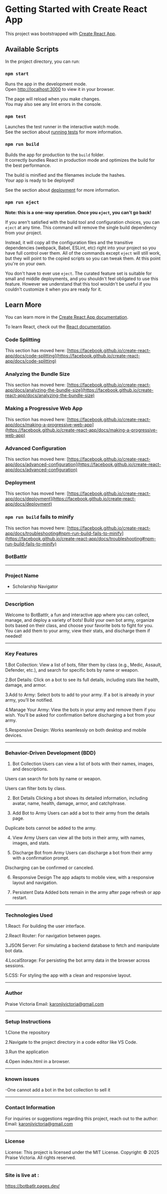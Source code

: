 # Getting Started with Create React App

This project was bootstrapped with [Create React App](https://github.com/facebook/create-react-app).

## Available Scripts

In the project directory, you can run:

### `npm start`

Runs the app in the development mode.\
Open [http://localhost:3000](http://localhost:3000) to view it in your browser.

The page will reload when you make changes.\
You may also see any lint errors in the console.

### `npm test`

Launches the test runner in the interactive watch mode.\
See the section about [running tests](https://facebook.github.io/create-react-app/docs/running-tests) for more information.

### `npm run build`

Builds the app for production to the `build` folder.\
It correctly bundles React in production mode and optimizes the build for the best performance.

The build is minified and the filenames include the hashes.\
Your app is ready to be deployed!

See the section about [deployment](https://facebook.github.io/create-react-app/docs/deployment) for more information.

### `npm run eject`

**Note: this is a one-way operation. Once you `eject`, you can't go back!**

If you aren't satisfied with the build tool and configuration choices, you can `eject` at any time. This command will remove the single build dependency from your project.

Instead, it will copy all the configuration files and the transitive dependencies (webpack, Babel, ESLint, etc) right into your project so you have full control over them. All of the commands except `eject` will still work, but they will point to the copied scripts so you can tweak them. At this point you're on your own.

You don't have to ever use `eject`. The curated feature set is suitable for small and middle deployments, and you shouldn't feel obligated to use this feature. However we understand that this tool wouldn't be useful if you couldn't customize it when you are ready for it.

## Learn More

You can learn more in the [Create React App documentation](https://facebook.github.io/create-react-app/docs/getting-started).

To learn React, check out the [React documentation](https://reactjs.org/).

### Code Splitting

This section has moved here: [https://facebook.github.io/create-react-app/docs/code-splitting](https://facebook.github.io/create-react-app/docs/code-splitting)

### Analyzing the Bundle Size

This section has moved here: [https://facebook.github.io/create-react-app/docs/analyzing-the-bundle-size](https://facebook.github.io/create-react-app/docs/analyzing-the-bundle-size)

### Making a Progressive Web App

This section has moved here: [https://facebook.github.io/create-react-app/docs/making-a-progressive-web-app](https://facebook.github.io/create-react-app/docs/making-a-progressive-web-app)

### Advanced Configuration

This section has moved here: [https://facebook.github.io/create-react-app/docs/advanced-configuration](https://facebook.github.io/create-react-app/docs/advanced-configuration)

### Deployment

This section has moved here: [https://facebook.github.io/create-react-app/docs/deployment](https://facebook.github.io/create-react-app/docs/deployment)

### `npm run build` fails to minify

This section has moved here: [https://facebook.github.io/create-react-app/docs/troubleshooting#npm-run-build-fails-to-minify](https://facebook.github.io/create-react-app/docs/troubleshooting#npm-run-build-fails-to-minify)

### BotBattlr

---

### Project Name
- Scholarship Navigator

---

### Description
Welcome to BotBattlr, a fun and interactive app where you can collect, manage, and deploy a variety of bots! Build your own bot army, organize bots based on their class, and choose your favorite bots to fight for you. You can add them to your army, view their stats, and discharge them if needed!



---
### Key Features
1.Bot Collection: View a list of bots, filter them by class (e.g., Medic, Assault, Defender, etc.), and search for specific bots by name or weapon.

2.Bot Details: Click on a bot to see its full details, including stats like health, damage, and armor.

3.Add to Army: Select bots to add to your army. If a bot is already in your army, you’ll be notified.

4.Manage Your Army: View the bots in your army and remove them if you wish. You’ll be asked for confirmation before discharging a bot from your army.

5.Responsive Design: Works seamlessly on both desktop and mobile devices.


---

### Behavior-Driven Development (BDD)
1. Bot Collection
Users can view a list of bots with their names, images, and descriptions.

Users can search for bots by name or weapon.

Users can filter bots by class.

2. Bot Details
Clicking a bot shows its detailed information, including avatar, name, health, damage, armor, and catchphrase.

3. Add Bot to Army
Users can add a bot to their army from the details page.

Duplicate bots cannot be added to the army.

4. View Army
Users can view all the bots in their army, with names, images, and stats.

5. Discharge Bot from Army
Users can discharge a bot from their army with a confirmation prompt.

Discharging can be confirmed or canceled.

6. Responsive Design
The app adapts to mobile view, with a responsive layout and navigation.

7. Persistent Data
Added bots remain in the army after page refresh or app restart.


---

### Technologies Used
1.React: For building the user interface.

2.React Router: For navigation between pages.

3.JSON Server: For simulating a backend database to fetch and manipulate bot data.

4.LocalStorage: For persisting the bot army data in the browser across sessions.

5.CSS: For styling the app with a clean and responsive layout.


---
### Author

Praise Victoria
Email: karonjivictoria@gmail.com

---
 ### Setup Instructions

1.Clone the repository

2.Navigate to the project directory in a code editor like VS Code.

3.Run the application

4.Open index.html in a browser.

---

### known issues
-One cannot add a bot in the bot collection to sell it

---


### Contact Information

For inquiries or suggestions regarding this project, reach out to the author:
Email: karonjivictoria@gmail.com

---


 ### License

License: This project is licensed under the MIT License.
Copyright: © 2025 Praise Victoria. All rights reserved.



---

### Site is live at :

https://botbatlr.pages.dev/
